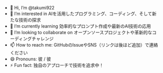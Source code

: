 - 👋 Hi, I’m @takumi922
- 👀 I’m interested in AIを活用したプログラミング、コーディング、そして新たな技術の探求
- 🌱 I’m currently learning 効率的なプロンプト作成や最新のAI技術の応用
- 💞️ I’m looking to collaborate on オープンソースプロジェクトや革新的なコーディングチャレンジ
- 📫 How to reach me: GitHubのIssueやSNS（リンクは後ほど追加）で連絡ください
- 😄 Pronouns: 彼 / 彼
- ⚡ Fun fact: 独自のアプローチで技術を追求中！
